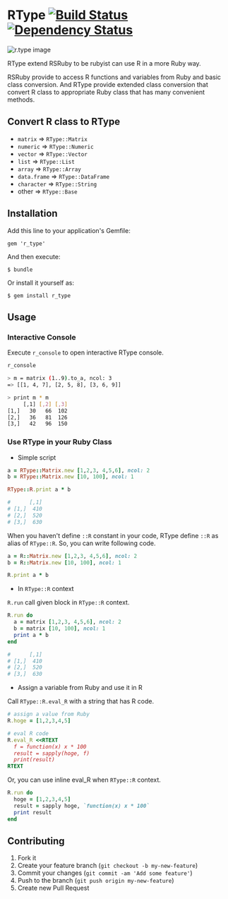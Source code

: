 # RType [![Build Status](https://travis-ci.org/ttakamura/robject.png?branch=master)](https://travis-ci.org/ttakamura/robject) [![Dependency Status](https://gemnasium.com/ttakamura/r_type.png)](https://gemnasium.com/ttakamura/r_type)

![r.type image](https://dl.dropboxusercontent.com/u/3111/rtype_1.png)

RType extend RSRuby to be rubyist can use R in a more Ruby way.

RSRuby provide to access R functions and variables from Ruby and basic class conversion.
And RType provide extended class conversion that convert R class to appropriate Ruby class that has many convenient methods.

## Convert R class to RType

* `matrix` => `RType::Matrix`
* `numeric` => `RType::Numeric`
* `vector` => `RType::Vector`
* `list` => `RType::List`
* `array` => `RType::Array`
* `data.frame` => `RType::DataFrame`
* `character` => `RType::String`
* other => `RType::Base`

## Installation

Add this line to your application's Gemfile:

    gem 'r_type'

And then execute:

    $ bundle

Or install it yourself as:

    $ gem install r_type

## Usage

### Interactive Console

Execute `r_console` to open interactive RType console.

```sh
r_console

> m = matrix (1..9).to_a, ncol: 3
=> [[1, 4, 7], [2, 5, 8], [3, 6, 9]]

> print m * m
     [,1] [,2] [,3]
[1,]   30   66  102
[2,]   36   81  126
[3,]   42   96  150
```

### Use RType in your Ruby Class

* Simple script

```ruby
a = RType::Matrix.new [1,2,3, 4,5,6], ncol: 2
b = RType::Matrix.new [10, 100], ncol: 1

RType::R.print a * b

#      [,1]
# [1,]  410
# [2,]  520
# [3,]  630
```

When you haven't define `::R` constant in your code, RType define `::R` as alias of `RType::R`. So, you can write following code.

```ruby
a = R::Matrix.new [1,2,3, 4,5,6], ncol: 2
b = R::Matrix.new [10, 100], ncol: 1

R.print a * b
```


* In `RType::R` context

`R.run` call given block in `RType::R` context.

```ruby
R.run do
  a = matrix [1,2,3, 4,5,6], ncol: 2
  b = matrix [10, 100], ncol: 1
  print a * b
end

#      [,1]
# [1,]  410
# [2,]  520
# [3,]  630
```


* Assign a variable from Ruby and use it in R

Call `RType::R.eval_R` with a string that has R code.

```ruby
# assign a value from Ruby
R.hoge = [1,2,3,4,5]

# eval R code
R.eval_R <<RTEXT
  f = function(x) x * 100
  result = sapply(hoge, f)
  print(result)
RTEXT
```

Or, you can use inline eval_R when `RType::R` context.

```ruby
R.run do
  hoge = [1,2,3,4,5]
  result = sapply hoge, `function(x) x * 100`
  print result
end
```


## Contributing

1. Fork it
2. Create your feature branch (`git checkout -b my-new-feature`)
3. Commit your changes (`git commit -am 'Add some feature'`)
4. Push to the branch (`git push origin my-new-feature`)
5. Create new Pull Request
